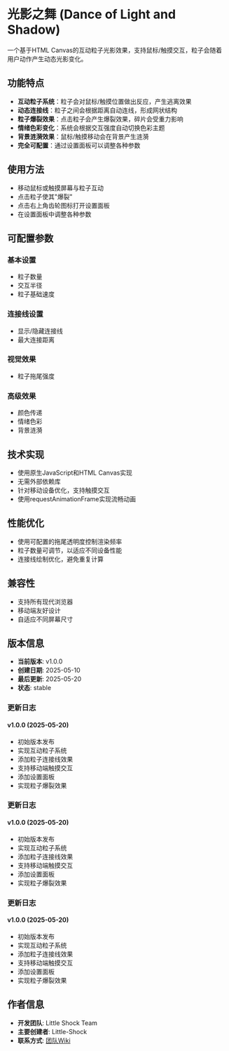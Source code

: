 # 光影之舞 (Dance of Light and Shadow)

一个基于HTML Canvas的互动粒子光影效果，支持鼠标/触摸交互，粒子会随着用户动作产生动态光影变化。

## 功能特点

- **互动粒子系统**：粒子会对鼠标/触摸位置做出反应，产生逃离效果
- **动态连接线**：粒子之间会根据距离自动连线，形成网状结构
- **粒子爆裂效果**：点击粒子会产生爆裂效果，碎片会受重力影响
- **情绪色彩变化**：系统会根据交互强度自动切换色彩主题
- **背景涟漪效果**：鼠标/触摸移动会在背景产生涟漪
- **完全可配置**：通过设置面板可以调整各种参数

## 使用方法

- 移动鼠标或触摸屏幕与粒子互动
- 点击粒子使其"爆裂"
- 点击右上角齿轮图标打开设置面板
- 在设置面板中调整各种参数

## 可配置参数

### 基本设置
- 粒子数量
- 交互半径
- 粒子基础速度

### 连接线设置
- 显示/隐藏连接线
- 最大连接距离

### 视觉效果
- 粒子拖尾强度

### 高级效果
- 颜色传递
- 情绪色彩
- 背景涟漪

## 技术实现

- 使用原生JavaScript和HTML Canvas实现
- 无需外部依赖库
- 针对移动设备优化，支持触摸交互
- 使用requestAnimationFrame实现流畅动画

## 性能优化

- 使用可配置的拖尾透明度控制渲染频率
- 粒子数量可调节，以适应不同设备性能
- 连接线绘制优化，避免重复计算

## 兼容性

- 支持所有现代浏览器
- 移动端友好设计
- 自适应不同屏幕尺寸


## 版本信息

- **当前版本**: v1.0.0
- **创建日期**: 2025-05-10
- **最后更新**: 2025-05-20
- **状态**: stable

### 更新日志

#### v1.0.0 (2025-05-20)

- 初始版本发布
- 实现互动粒子系统
- 添加粒子连接线效果
- 支持移动端触摸交互
- 添加设置面板
- 实现粒子爆裂效果

### 更新日志

#### v1.0.0 (2025-05-20)

- 初始版本发布
- 实现互动粒子系统
- 添加粒子连接线效果
- 支持移动端触摸交互
- 添加设置面板
- 实现粒子爆裂效果

### 更新日志

#### v1.0.0 (2025-05-20)

- 初始版本发布
- 实现互动粒子系统
- 添加粒子连接线效果
- 支持移动端触摸交互
- 添加设置面板
- 实现粒子爆裂效果



## 作者信息

- **开发团队**: Little Shock Team
- **主要创建者**: Little-Shock
- **联系方式**: [团队Wiki](https://waytoagi.feishu.cn/wiki/UaxewECiHiVBmykypR0c48FhnFd)
